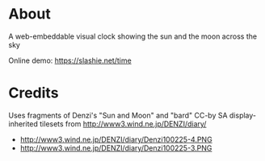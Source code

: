 # About
A web-embeddable visual clock showing the sun and the moon across the sky

Online demo: https://slashie.net/time

# Credits
Uses fragments of Denzi's "Sun and Moon" and "bard" CC-by SA display-inherited tilesets from http://www3.wind.ne.jp/DENZI/diary/ 

- http://www3.wind.ne.jp/DENZI/diary/Denzi100225-4.PNG
- http://www3.wind.ne.jp/DENZI/diary/Denzi100225-3.PNG


